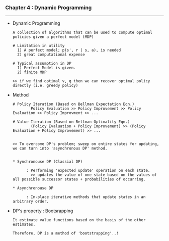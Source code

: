 ### Chapter 4 : Dynamic Programming

---

- Dynamic Programming


      A collection of algorithms that can be used to compute optimal policies given a perfect model (MDP)

      # Limitation in utility
        1) A perfect model; p(s', r | s, a), is needed
        2) great computational expense

      # Typical assumption in DP
        1) Perfect Model is given.
        2) finite MDP

      >> if we find optimal v, q then we can recover optimal policy directly (i.e. greedy policy)



- Method

      # Policy Iteration (Based on Bellman Expectation Eqn.)
              Policy Evaluation >> Policy Improvement >> Policy Evaluation >> Policy Improvment >> ...

      # Value Iteration (Based on Bellman Optimality Eqn.)
              (Policy Evaluation + Policy Improvement) >> (Policy Evaluation + Policy Improvement) >> ...


      >> To overcome DP's problem; sweep on entire states for updating, we can turn into 'asynchronous DP' method.


      * Synchronouse DP (Classial DP)

            : Performing 'expected update' operation on each state.
              >> updates the value of one state based on the values of all possible successor states + probabilities of occurring.
  
      * Asynchronouse DP

            : In-place iterative methods that update states in an arbitrary order.



- DP's property : Bootsrapping


      It estimate value functions based on the basis of the other estimates.
  
      Therefore, DP is a method of 'bootstrapping'..!

        
